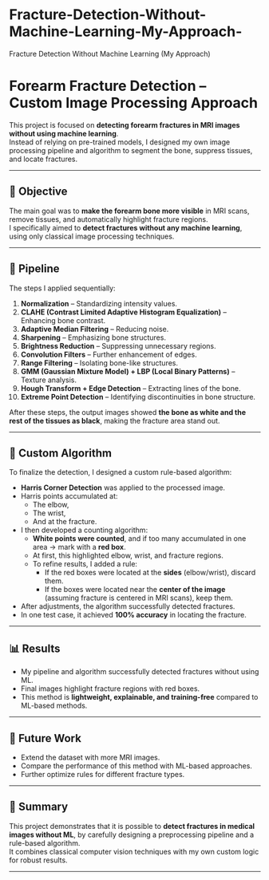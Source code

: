 # Fracture-Detection-Without-Machine-Learning-My-Approach-
Fracture Detection Without Machine Learning (My Approach) 
# Forearm Fracture Detection – Custom Image Processing Approach

This project is focused on **detecting forearm fractures in MRI images without using machine learning**.  
Instead of relying on pre-trained models, I designed my own image processing pipeline and algorithm to segment the bone, suppress tissues, and locate fractures.

---

## 🎯 Objective
The main goal was to **make the forearm bone more visible** in MRI scans, remove tissues, and automatically highlight fracture regions.  
I specifically aimed to **detect fractures without any machine learning**, using only classical image processing techniques.

---

## 🧪 Pipeline
The steps I applied sequentially:

1. **Normalization** – Standardizing intensity values.  
2. **CLAHE (Contrast Limited Adaptive Histogram Equalization)** – Enhancing bone contrast.  
3. **Adaptive Median Filtering** – Reducing noise.  
4. **Sharpening** – Emphasizing bone structures.  
5. **Brightness Reduction** – Suppressing unnecessary regions.  
6. **Convolution Filters** – Further enhancement of edges.  
7. **Range Filtering** – Isolating bone-like structures.  
8. **GMM (Gaussian Mixture Model) + LBP (Local Binary Patterns)** – Texture analysis.  
9. **Hough Transform + Edge Detection** – Extracting lines of the bone.  
10. **Extreme Point Detection** – Identifying discontinuities in bone structure.  

After these steps, the output images showed **the bone as white and the rest of the tissues as black**, making the fracture area stand out.

---

## 🧠 Custom Algorithm
To finalize the detection, I designed a custom rule-based algorithm:

- **Harris Corner Detection** was applied to the processed image.  
- Harris points accumulated at:
  - The elbow,  
  - The wrist,  
  - And at the fracture.  
- I then developed a counting algorithm:
  - **White points were counted**, and if too many accumulated in one area → mark with a **red box**.  
  - At first, this highlighted elbow, wrist, and fracture regions.  
  - To refine results, I added a rule:  
    - If the red boxes were located at the **sides** (elbow/wrist), discard them.  
    - If the boxes were located near the **center of the image** (assuming fracture is centered in MRI scans), keep them.  
- After adjustments, the algorithm successfully detected fractures.  
- In one test case, it achieved **100% accuracy** in locating the fracture.

---

## 📊 Results
- My pipeline and algorithm successfully detected fractures without using ML.  
- Final images highlight fracture regions with red boxes.  
- This method is **lightweight, explainable, and training-free** compared to ML-based methods.  

---

## 🚀 Future Work
- Extend the dataset with more MRI images.  
- Compare the performance of this method with ML-based approaches.  
- Further optimize rules for different fracture types.

---

## 📌 Summary
This project demonstrates that it is possible to **detect fractures in medical images without ML**, by carefully designing a preprocessing pipeline and a rule-based algorithm.  
It combines classical computer vision techniques with my own custom logic for robust results.

---
